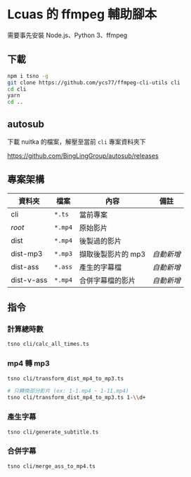# Lcuas 的 ffmpeg 輔助腳本

需要事先安裝 Node.js、Python 3、ffmpeg

## 下載

```bash
npm i tsno -g
git clone https://github.com/ycs77/ffmpeg-cli-utils cli
cd cli
yarn
cd ..
```

## autosub

下載 nuitka 的檔案，解壓至當前 `cli` 專案資料夾下

https://github.com/BingLingGroup/autosub/releases

## 專案架構

| 資料夾     | 檔案    | 內容               | 備註       |
| ---------- | ------- | ------------------ | ---------- |
| cli        | `*.ts`  | 當前專案           |            |
| *root*     | `*.mp4` | 原始影片           |            |
| dist       | `*.mp4` | 後製過的影片       |            |
| dist-mp3   | `*.mp3` | 擷取後製影片的 mp3 | *自動新增* |
| dist-ass   | `*.ass` | 產生的字幕檔       | *自動新增* |
| dist-v-ass | `*.mp4` | 合併字幕檔的影片   | *自動新增* |

## 指令

### 計算總時數

```bash
tsno cli/calc_all_times.ts
```

### mp4 轉 mp3

```bash
tsno cli/transform_dist_mp4_to_mp3.ts

# 只轉換部分影片 (ex: 1-1.mp4 ~ 1-11.mp4)
tsno cli/transform_dist_mp4_to_mp3.ts 1-\\d+
```

### 產生字幕

```bash
tsno cli/generate_subtitle.ts
```

### 合併字幕

```bash
tsno cli/merge_ass_to_mp4.ts
```
